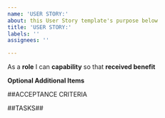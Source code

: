 ```yaml
---
name: 'USER STORY:'
about: this User Story template's purpose below
title: 'USER STORY:'
labels: ''
assignees: ''

---
```


As a **role** I can **capability** so that **received benefit**

**Optional Additional Items**

##ACCEPTANCE CRITERIA

##TASKS##
